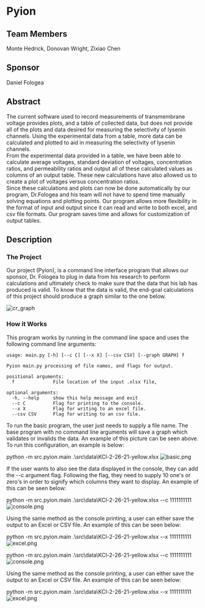# Pyion
## Team Members
Monte Hedrick, Donovan Wright, Zixiao Chen
## Sponsor
Daniel Fologea
## Abstract
The current software used to record measurements of transmembrane voltage provides plots, and a table of collected data, but does not provide all of the plots and data desired for measuring the selectivity of lysenin channels. Using the experimental data from a table, more data can be calculated and plotted to aid in measuring the selectivity of lysenin channels.  
From the experimental data provided in a table, we have been able to calculate average voltages, standard deviation of voltages, concentration ratios, and permeability ratios and output all of these calculated values as columns of an output table. These new calculations have also allowed us to create a plot of voltages versus concentration ratios.  
Since these calculations and plots can now be done automatically by our program, Dr.Fologea and his team will not have to spend time manually solving equations and plotting points. Our program allows more flexibility in the format of input and output since it can read and write to both excel, and csv file formats. Our program saves time and allows for customization of output tables.

## Description
### The Project
Our project (Pyion), is a command line interface program that allows our sponsor, Dr. Fologea to plug in data from his research to perform calculations and ultimately 
check to make sure that the data that his lab has produced is valid. To know that the data is valid, the end-goal calculations of this project should produce a graph similar to the one below.


![cr_graph](https://i.imgur.com/j8rN4ZM.png)


### How it Works
This program works by running in the command line space and uses the following command line arguments:
```
usage: main.py [-h] [--c C] [--x X] [--csv CSV] [--graph GRAPH] f

Pyion main.py processing of file names, and flags for output.

positional arguments:
  f              File location of the input .xlsx file,

optional arguments:
  -h, --help     show this help message and exit
  --c C          Flag for printing to the console.
  --x X          Flag for writing to an excel file.
  --csv CSV      Flag for writing to an csv file.
 ```
To run the basic program, the user just needs to supply a file name. The base program with no command line arguments will save a graph which validates or invalids the data. An example of this picture can be seen above. To run this configuration, an example is below: 
 
 
python -m src.pyion.main .\src\data\KCl-2-26-21-yellow.xlsx
![basic.png](https://i.imgur.com/svzuvT2.png)


If the user wants to also see the data displayed in the console, they can add the --c argument flag. Following the flag, they need to supply 10 one's or zero's in order to signify which columns they want to display. An example of this can be seen below:


python -m src.pyion.main .\src\data\KCl-2-26-21-yellow.xlsx --c 1111111111
![console.png](https://i.imgur.com/1o7Oi5d.png)


Using the same method as the console printing, a user can either save the output to an Excel or CSV file. An example of this can be seen below:


python -m src.pyion.main .\src\data\KCl-2-26-21-yellow.xlsx --x 1111111111
![excel.png](https://i.imgur.com/Wo0ezrI.png)



python -m src.pyion.main .\src\data\KCl-2-26-21-yellow.xlsx --c 1111111111
![console.png](https://i.imgur.com/1o7Oi5d.png)


Using the same method as the console printing, a user can either save the output to an Excel or CSV file. An example of this can be seen below:


python -m src.pyion.main .\src\data\KCl-2-26-21-yellow.xlsx --x 1111111111
![excel.png](https://i.imgur.com/Wo0ezrI.png)
